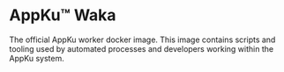 # AppKu™ Waka
The official AppKu worker docker image. This image contains scripts and tooling used by automated processes and developers working within the AppKu system.